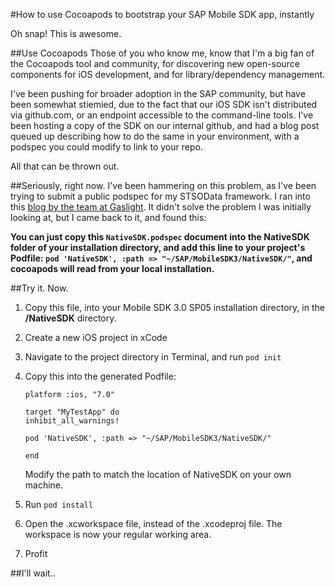 #How to use Cocoapods to bootstrap your SAP Mobile SDK app, instantly

Oh snap! This is awesome.  

##Use Cocoapods
Those of you who know me, know that I'm a big fan of the Cocoapods tool and community, for discovering new open-source components for iOS development, and for library/dependency management.

I've been pushing for broader adoption in the SAP community, but have been somewhat stiemied, due to the fact that our iOS SDK isn't distributed via github.com, or an endpoint accessible to the command-line tools.  I've been hosting a copy of the SDK on our internal github, and had a blog post queued up describing how to do the same in your environment, with a podspec you could modify to link to your repo.

All that can be thrown out.  

##Seriously, right now.
I've been hammering on this problem, as I've been trying to submit a public podspec for my STSOData framework.  I ran into this [blog by the team at Gaslight](https://teamgaslight.com/blog/using-local-libraries-with-cocoapods).  It didn't solve the problem I was initially looking at, but I came back to it, and found this:

**You can just copy this `NativeSDK.podspec` document into the NativeSDK folder of your installation directory, and add this line to your project's Podfile:  `pod 'NativeSDK', :path => "~/SAP/MobileSDK3/NativeSDK/"`, and cocoapods will read from your local installation.**

##Try it.  Now.

1.  Copy this file, into your Mobile SDK 3.0 SP05 installation directory, in the **/NativeSDK** directory.
2.  Create a new iOS project in xCode
3.  Navigate to the project directory in Terminal, and run `pod init`
4.  Copy this into the generated Podfile:

		platform :ios, "7.0"

		target "MyTestApp" do
		inhibit_all_warnings!

		pod 'NativeSDK', :path => "~/SAP/MobileSDK3/NativeSDK/"

		end

	Modify the path to match the location of NativeSDK on your own machine.  

5.  Run `pod install`
6.  Open the .xcworkspace file, instead of the .xcodeproj file.  The workspace is now your regular working area.
7.  Profit

##I'll wait..

